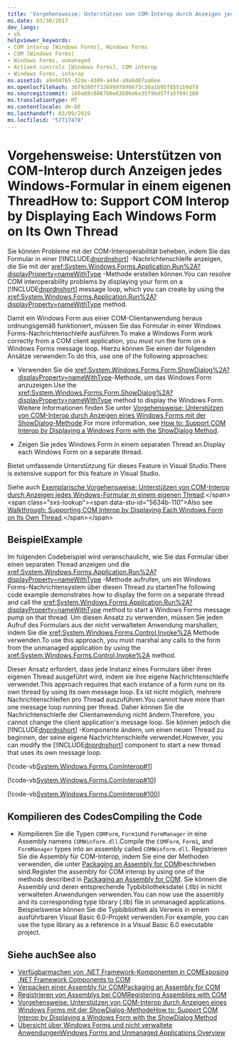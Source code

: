```yaml
---
title: 'Vorgehensweise: Unterstützen von COM-Interop durch Anzeigen jedes Windows-Formular in einem eigenen Thread'
ms.date: 03/30/2017
dev_langs:
- vb
helpviewer_keywords:
- COM interop [Windows Forms], Windows Forms
- COM [Windows Forms]
- Windows Forms, unmanaged
- ActiveX controls [Windows Forms], COM interop
- Windows Forms, interop
ms.assetid: a9e04765-d2de-4389-a494-a9a6d07aa6ee
ms.openlocfilehash: 36f9280ff3269997098673c30a1b95f8b51b9df8
ms.sourcegitcommit: 160a88c8087b0e63606e6e35f9bd57fa5f69c168
ms.translationtype: MT
ms.contentlocale: de-DE
ms.lasthandoff: 03/09/2019
ms.locfileid: "57717478"
---
```

# <a name="how-to-support-com-interop-by-displaying-each-windows-form-on-its-own-thread"></a><span data-ttu-id="5634b-102">Vorgehensweise: Unterstützen von COM-Interop durch Anzeigen jedes Windows-Formular in einem eigenen Thread</span><span class="sxs-lookup"><span data-stu-id="5634b-102">How to: Support COM Interop by Displaying Each Windows Form on Its Own Thread</span></span>
<span data-ttu-id="5634b-103">Sie können Probleme mit der COM-Interoperabilität beheben, indem Sie das Formular in einer [!INCLUDE[dnprdnshort](../../../../includes/dnprdnshort-md.md)] -Nachrichtenschleife anzeigen, die Sie mit der <xref:System.Windows.Forms.Application.Run%2A?displayProperty=nameWithType> -Methode erstellen können.</span><span class="sxs-lookup"><span data-stu-id="5634b-103">You can resolve COM interoperability problems by displaying your form on a [!INCLUDE[dnprdnshort](../../../../includes/dnprdnshort-md.md)] message loop, which you can create by using the <xref:System.Windows.Forms.Application.Run%2A?displayProperty=nameWithType> method.</span></span>  
  
 <span data-ttu-id="5634b-104">Damit ein Windows Form aus einer COM-Clientanwendung heraus ordnungsgemäß funktioniert, müssen Sie das Formular in einer Windows Forms-Nachrichtenschleife ausführen.</span><span class="sxs-lookup"><span data-stu-id="5634b-104">To make a Windows Form work correctly from a COM client application, you must run the form on a Windows Forms message loop.</span></span> <span data-ttu-id="5634b-105">Hierzu können Sie einen der folgenden Ansätze verwenden:</span><span class="sxs-lookup"><span data-stu-id="5634b-105">To do this, use one of the following approaches:</span></span>  
  
-   <span data-ttu-id="5634b-106">Verwenden Sie die <xref:System.Windows.Forms.Form.ShowDialog%2A?displayProperty=nameWithType>-Methode, um das Windows Form anzuzeigen.</span><span class="sxs-lookup"><span data-stu-id="5634b-106">Use the <xref:System.Windows.Forms.Form.ShowDialog%2A?displayProperty=nameWithType> method to display the Windows Form.</span></span> <span data-ttu-id="5634b-107">Weitere Informationen finden Sie unter [Vorgehensweise: Unterstützen von COM-Interop durch Anzeigen eines Windows Forms mit der ShowDialog-Methode](com-interop-by-displaying-a-windows-form-shadow.md).</span><span class="sxs-lookup"><span data-stu-id="5634b-107">For more information, see [How to: Support COM Interop by Displaying a Windows Form with the ShowDialog Method](com-interop-by-displaying-a-windows-form-shadow.md).</span></span>  
  
-   <span data-ttu-id="5634b-108">Zeigen Sie jedes Windows Form in einem separaten Thread an.</span><span class="sxs-lookup"><span data-stu-id="5634b-108">Display each Windows Form on a separate thread.</span></span>  
  
 <span data-ttu-id="5634b-109">Bietet umfassende Unterstützung für dieses Feature in Visual Studio.</span><span class="sxs-lookup"><span data-stu-id="5634b-109">There is extensive support for this feature in Visual Studio.</span></span>  
  
 <span data-ttu-id="5634b-110">Siehe auch [Exemplarische Vorgehensweise: Unterstützen von COM-Interop durch Anzeigen jedes Windows-Formular in einem eigenen Thread](https://docs.microsoft.com/previous-versions/visualstudio/visual-studio-2010/ms233639(v=vs.100)).</span><span class="sxs-lookup"><span data-stu-id="5634b-110">Also see [Walkthrough: Supporting COM Interop by Displaying Each Windows Form on Its Own Thread](https://docs.microsoft.com/previous-versions/visualstudio/visual-studio-2010/ms233639(v=vs.100)).</span></span>  
  
## <a name="example"></a><span data-ttu-id="5634b-111">Beispiel</span><span class="sxs-lookup"><span data-stu-id="5634b-111">Example</span></span>  
 <span data-ttu-id="5634b-112">Im folgenden Codebeispiel wird veranschaulicht, wie Sie das Formular über einen separaten Thread anzeigen und die <xref:System.Windows.Forms.Application.Run%2A?displayProperty=nameWithType> -Methode aufrufen, um ein Windows Forms-Nachrichtensystem über diesen Thread zu starten</span><span class="sxs-lookup"><span data-stu-id="5634b-112">The following code example demonstrates how to display the form on a separate thread and call the <xref:System.Windows.Forms.Application.Run%2A?displayProperty=nameWithType> method to start a Windows Forms message pump on that thread.</span></span> <span data-ttu-id="5634b-113">Um diesen Ansatz zu verwenden, müssen Sie jeden Aufruf des Formulars aus der nicht verwalteten Anwendung marshallen, indem Sie die <xref:System.Windows.Forms.Control.Invoke%2A> Methode verwenden.</span><span class="sxs-lookup"><span data-stu-id="5634b-113">To use this approach, you must marshal any calls to the form from the unmanaged application by using the <xref:System.Windows.Forms.Control.Invoke%2A> method.</span></span>  
  
 <span data-ttu-id="5634b-114">Dieser Ansatz erfordert, dass jede Instanz eines Formulars über ihren eigenen Thread ausgeführt wird, indem sie ihre eigene Nachrichtenschleife verwendet.</span><span class="sxs-lookup"><span data-stu-id="5634b-114">This approach requires that each instance of a form runs on its own thread by using its own message loop.</span></span> <span data-ttu-id="5634b-115">Es ist nicht möglich, mehrere Nachrichtenschleifen pro Thread auszuführen.</span><span class="sxs-lookup"><span data-stu-id="5634b-115">You cannot have more than one message loop running per thread.</span></span> <span data-ttu-id="5634b-116">Daher können Sie die Nachrichtenschleife der Clientanwendung nicht ändern.</span><span class="sxs-lookup"><span data-stu-id="5634b-116">Therefore, you cannot change the client application's message loop.</span></span> <span data-ttu-id="5634b-117">Sie können jedoch die [!INCLUDE[dnprdnshort](../../../../includes/dnprdnshort-md.md)] -Komponente ändern, um einen neuen Thread zu beginnen, der seine eigene Nachrichtenschleife verwendet.</span><span class="sxs-lookup"><span data-stu-id="5634b-117">However, you can modify the [!INCLUDE[dnprdnshort](../../../../includes/dnprdnshort-md.md)] component to start a new thread that uses its own message loop.</span></span>  
  
 [!code-vb[System.Windows.Forms.ComInterop#1](~/samples/snippets/visualbasic/VS_Snippets_Winforms/System.Windows.Forms.ComInterop/VB/COMForm.vb#1)]  
  
 [!code-vb[System.Windows.Forms.ComInterop#10](~/samples/snippets/visualbasic/VS_Snippets_Winforms/System.Windows.Forms.ComInterop/VB/FormManager.vb#10)]  
  
 [!code-vb[System.Windows.Forms.ComInterop#100](~/samples/snippets/visualbasic/VS_Snippets_Winforms/System.Windows.Forms.ComInterop/VB/Form1.vb#100)]  
  
## <a name="compiling-the-code"></a><span data-ttu-id="5634b-118">Kompilieren des Codes</span><span class="sxs-lookup"><span data-stu-id="5634b-118">Compiling the Code</span></span>  
  
-   <span data-ttu-id="5634b-119">Kompilieren Sie die Typen `COMForm`, `Form1`und `FormManager` in eine Assembly namens `COMWinform.dll`.</span><span class="sxs-lookup"><span data-stu-id="5634b-119">Compile the `COMForm`, `Form1`, and `FormManager` types into an assembly called `COMWinform.dll`.</span></span> <span data-ttu-id="5634b-120">Registrieren Sie die Assembly für COM-Interop, indem Sie eine der Methoden verwenden, die unter [Packaging an Assembly for COM](../../interop/packaging-an-assembly-for-com.md)beschrieben sind.</span><span class="sxs-lookup"><span data-stu-id="5634b-120">Register the assembly for COM interop by using one of the methods described in [Packaging an Assembly for COM](../../interop/packaging-an-assembly-for-com.md).</span></span> <span data-ttu-id="5634b-121">Sie können die Assembly und deren entsprechende Typbibliotheksdatei (.tlb) in nicht verwalteten Anwendungen verwenden.</span><span class="sxs-lookup"><span data-stu-id="5634b-121">You can now use the assembly and its corresponding type library (.tlb) file in unmanaged applications.</span></span> <span data-ttu-id="5634b-122">Beispielsweise können Sie die Typbibliothek als Verweis in einem ausführbaren Visual Basic 6.0-Projekt verwenden.</span><span class="sxs-lookup"><span data-stu-id="5634b-122">For example, you can use the type library as a reference in a Visual Basic 6.0 executable project.</span></span>  
  
## <a name="see-also"></a><span data-ttu-id="5634b-123">Siehe auch</span><span class="sxs-lookup"><span data-stu-id="5634b-123">See also</span></span>
- [<span data-ttu-id="5634b-124">Verfügbarmachen von .NET Framework-Komponenten in COM</span><span class="sxs-lookup"><span data-stu-id="5634b-124">Exposing .NET Framework Components to COM</span></span>](../../interop/exposing-dotnet-components-to-com.md)
- [<span data-ttu-id="5634b-125">Verpacken einer Assembly für COM</span><span class="sxs-lookup"><span data-stu-id="5634b-125">Packaging an Assembly for COM</span></span>](../../interop/packaging-an-assembly-for-com.md)
- [<span data-ttu-id="5634b-126">Registrieren von Assemblys bei COM</span><span class="sxs-lookup"><span data-stu-id="5634b-126">Registering Assemblies with COM</span></span>](../../interop/registering-assemblies-with-com.md)
- [<span data-ttu-id="5634b-127">Vorgehensweise: Unterstützen von COM-Interop durch Anzeigen eines Windows Forms mit der ShowDialog-Methode</span><span class="sxs-lookup"><span data-stu-id="5634b-127">How to: Support COM Interop by Displaying a Windows Form with the ShowDialog Method</span></span>](com-interop-by-displaying-a-windows-form-shadow.md)
- [<span data-ttu-id="5634b-128">Übersicht über Windows Forms und nicht verwaltete Anwendungen</span><span class="sxs-lookup"><span data-stu-id="5634b-128">Windows Forms and Unmanaged Applications Overview</span></span>](windows-forms-and-unmanaged-applications-overview.md)
